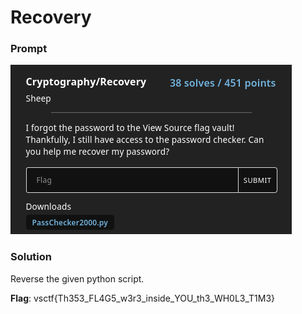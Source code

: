 # Recovery

### Prompt
![Prompt](images/prompt.png)

### Solution
Reverse the given python script.

**Flag**: vsctf{Th353_FL4G5_w3r3_inside_YOU_th3_WH0L3_T1M3}

